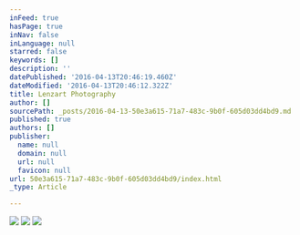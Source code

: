 ```yaml
---
inFeed: true
hasPage: true
inNav: false
inLanguage: null
starred: false
keywords: []
description: ''
datePublished: '2016-04-13T20:46:19.460Z'
dateModified: '2016-04-13T20:46:12.322Z'
title: Lenzart Photography
author: []
sourcePath: _posts/2016-04-13-50e3a615-71a7-483c-9b0f-605d03dd4bd9.md
published: true
authors: []
publisher:
  name: null
  domain: null
  url: null
  favicon: null
url: 50e3a615-71a7-483c-9b0f-605d03dd4bd9/index.html
_type: Article

---
```

![](https://s3-us-west-2.amazonaws.com/the-grid-img/p/ab449571a919cc1c23f316fc8990a1ba9a77b035.jpg)
![](https://s3-us-west-2.amazonaws.com/the-grid-img/p/e08860802675206ce4238140998cd9060da7a8be.jpg)
![](https://s3-us-west-2.amazonaws.com/the-grid-img/p/ae6d6d872b9e1a6891e1e5f922123db821de39a7.jpg)